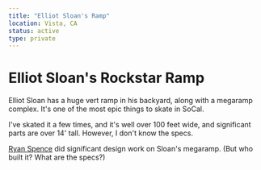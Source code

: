 ```yaml
---
title: "Elliot Sloan's Ramp"
location: Vista, CA
status: active
type: private
---
```


# Elliot Sloan's Rockstar Ramp

Elliot Sloan has a huge vert ramp in his backyard, along
with a megaramp complex.  It's one of the most epic things
to skate in SoCal.

I've skated it a few times, and it's well over 100 feet wide,
and significant parts are over 14' tall.  However, I don't
know the specs.

[Ryan Spence](https://www.linkedin.com/in/ryan-spence-1908211a5) did
significant design work on Sloan's megaramp.  (But who built it?  What are
the specs?)